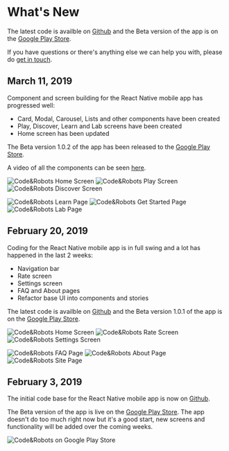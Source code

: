 
# What's New

The latest code is availble on [Github](https://github.com/codeandrobots/codeandrobots-app) and the Beta version of the app is on the [Google Play Store](https://play.google.com/store/apps/details?id=com.codeandrobots.beta&ah=fmxnGH-WXpRTFOPNCggRzlARIIk).

If you have questions or there's anything else we can help you with, please do [get in touch](mailto:codeandrobotshq@gmail.com).

## March 11, 2019

Component and screen building for the React Native mobile app has progressed well:
 - Card, Modal, Carousel, Lists and other components have been created
 - Play, Discover, Learn and Lab screens have been created
 - Home screen has been updated

The Beta version 1.0.2 of the app has been released to the [Google Play Store](https://play.google.com/store/apps/details?id=com.codeandrobots.beta&ah=fmxnGH-WXpRTFOPNCggRzlARIIk).

A video of all the components can be seen [here](https://www.instagram.com/p/Buv-_uQCRtO).

![Code&Robots Home Screen](https://i.imgur.com/VXZCdCRm.jpg)
![Code&Robots Play Screen](https://i.imgur.com/U5HoxWvm.jpg)
![Code&Robots Discover Screen](https://i.imgur.com/hr2oG4Hm.jpg)

![Code&Robots Learn Page](https://i.imgur.com/jkJSfMDm.jpg)
![Code&Robots Get Started Page](https://i.imgur.com/05zomynm.jpg)
![Code&Robots Lab Page](https://i.imgur.com/LsUCW3am.jpg)

## February 20, 2019

Coding for the React Native mobile app is in full swing and a lot has happened in the last 2 weeks:
 - Navigation bar
 - Rate screen
 - Settings screen
 - FAQ and About pages
 - Refactor base UI into components and stories
 
The latest code is availble on [Github](https://github.com/codeandrobots/codeandrobots-app) and the Beta version 1.0.1 of the app is on the [Google Play Store](https://play.google.com/store/apps/details?id=com.codeandrobots.beta&ah=fmxnGH-WXpRTFOPNCggRzlARIIk).

![Code&Robots Home Screen](https://i.imgur.com/WeasUUkm.jpg)
![Code&Robots Rate Screen](https://i.imgur.com/X9LR6Ijm.jpg)
![Code&Robots Settings Screen](https://i.imgur.com/QLfI5Wwm.jpg)

![Code&Robots FAQ Page](https://i.imgur.com/1Y8lvItm.jpg)
![Code&Robots About Page](https://i.imgur.com/XuuSrkSm.jpg)
![Code&Robots Site Page](https://i.imgur.com/mCCBfQEm.jpg)

## February 3, 2019

The initial code base for the React Native mobile app is now on [Github](https://github.com/codeandrobots/codeandrobots-app).

The Beta version of the app is live on the [Google Play Store](https://play.google.com/store/apps/details?id=com.codeandrobots.beta&ah=fmxnGH-WXpRTFOPNCggRzlARIIk). The app doesn't do too much right now but it's a good start, new screens and functionality will be added over the coming weeks.

![Code&Robots on Google Play Store](https://i.imgur.com/rj28LSCm.jpg)

